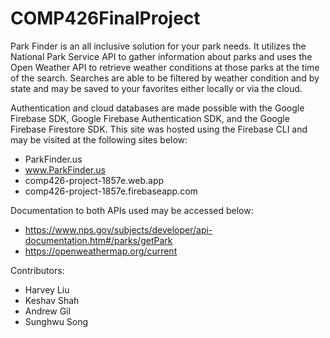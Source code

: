 # COMP426FinalProject

Park Finder is an all inclusive solution for your park needs. It utilizes the National Park Service API to gather information about parks and uses the Open Weather API to retrieve weather conditions at those parks at the time of the search. Searches are able to be filtered by weather condition and by state and may be saved to your favorites either locally or via the cloud.

Authentication and cloud databases are made possible with the Google Firebase SDK, Google Firebase Authentication SDK, and the Google Firebase Firestore SDK. This site was hosted using the Firebase CLI and may be visited at the following sites below:
  - ParkFinder.us
  - www.ParkFinder.us
  - comp426-project-1857e.web.app
  - comp426-project-1857e.firebaseapp.com
  
Documentation to both APIs used may be accessed below:
  - https://www.nps.gov/subjects/developer/api-documentation.htm#/parks/getPark
  - https://openweathermap.org/current

Contributors:
  - Harvey Liu
  - Keshav Shah
  - Andrew Gil
  - Sunghwu Song
